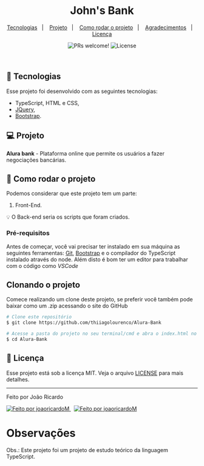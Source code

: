 <h1 align="center">John's Bank</h1>

<p align="center">
  <a href="#-tecnologias">Tecnologias</a>&nbsp;&nbsp;&nbsp;|&nbsp;&nbsp;&nbsp;
  <a href="#-projeto">Projeto</a>&nbsp;&nbsp;&nbsp;|&nbsp;&nbsp;&nbsp;
  <a href="#-tecnologias">Como rodar o projeto</a>&nbsp;&nbsp;&nbsp;|&nbsp;&nbsp;&nbsp;
  <a href="#-agradecimentos">Agradecimentos</a>&nbsp;&nbsp;&nbsp;|&nbsp;&nbsp;&nbsp;
  <a href="#-licença">Licença</a>
  
</p>

<p align="center">
 <img src="https://img.shields.io/static/v1?label=PRs&message=welcome&color=7159c1&labelColor=000000" alt="PRs welcome!" />

  <img alt="License" src="https://img.shields.io/static/v1?label=license&message=MIT&color=7159c1&labelColor=000000">

</p>

<br>

## 🚀 Tecnologias

Esse projeto foi desenvolvido com as seguintes tecnologias:

- TypeScript, HTML e CSS,
- [JQuery](https://www.npmjs.com/package/@types/jquery),
- [Bootstrap](https://getbootstrap.com/).

## 💻 Projeto

**Alura bank** - Plataforma online que permite os usuários a fazer negociações bancárias.

## 🚀 Como rodar o projeto

Podemos considerar que este projeto tem um parte:

1. Front-End.

💡 O Back-end seria os scripts que foram criados.

### Pré-requisitos

Antes de começar, você vai precisar ter instalado em sua máquina as seguintes ferramentas:
[Git](https://git-scm.com), [Bootstrap](https://getbootstrap.com/) e o compilador do TypeScript instalado através do node.
Além disto é bom ter um editor para trabalhar com o código como _VSCode_

## Clonando o projeto

Comece realizando um clone deste projeto, se preferir você também pode baixar como um .zip acessando o site do GitHub

```bash
# Clone este repositório
$ git clone https://github.com/thiiagolourenco/Alura-Bank

# Acesse a pasta do projeto no seu terminal/cmd e abra o index.html no seu navegador
$ cd Alura-Bank
```

## 📝 Licença

Esse projeto está sob a licença MIT. Veja o arquivo [LICENSE](LICENSE.md) para mais detalhes.

---

Feito por João Ricardo
<br>

<a href="https://www.linkedin.com/in/joaormiranda/">
  <img alt="Feito por joaoricardoM" src="https://img.shields.io/badge/-LinkedIn-blue?style=flat&logo=Linkedin&logoColor=white&link=https://www.linkedin.com/in/joaormiranda/">
</a>

<a href="https://www.linkedin.com/in/joaormiranda/" style="margin-left: 8px;">
  <img alt="Feito por joaoricardoM" src="https://img.shields.io/badge/-GitHub-grey?style=flat&logo=GitHub&logoColor=white&link=https://github.com/joaoricardoM">
</a>


# Observações

Obs.: Este projeto foi um projeto de estudo teórico da linguagem TypeScript. 
